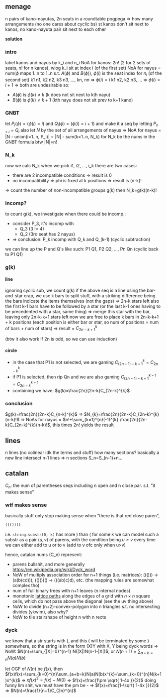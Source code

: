 ## menage
n pairs of kano-nayutas, 2n seats in a roundtable pogpega
=> how many arrangements (no one cares about cyclic bs) st kanos don't sit next to kanos, no kano-nayuta pair sit next to each other

**solution**
### intro
label kanos and nayus by k_i and n_i
NoA for kanos: 2n! (2 for 2 sets of seats, n! for n kanos), wlog k_i sit at index i (of the first set)
NoA for nayus = num($\phi$ maps 1..n to 1..n s.t. $A(\phi)$ and $B(\phi)$), $\phi(i)$ is the seat index for $n_{i}$ (of the second set)
k1 n1, k2 n2, k3 n3, ..., kn, nn => $\phi(i)=i$
k1 n2, k2 n3, ... => $\phi(i)=i+1$
=> both are undesirable so:
- $A(\phi)$ is $\phi(k) \neq k$ (k does not sit next to kth nayu)
- $B(\phi)$ is $\phi(k) \neq k+1$ (kth nayu does not sit prev to k+1 kano)

### GNBT
let $P_{i}(\phi)=(\phi(i)=i)$ and $Q_{i}(\phi)=(\phi(i)=i+1)$
and make it a seq by letting $P_{n+i}=Q_{i}$
also let $N$ by the set of all arrangements of nayus
=> NoA for nayus = |N - union(i=1..n, P_i)| = |N| - sum(k=1..n, N_k) for N_k be the nums in the GNBT formula
btw |N|=n!

### N_k
now we calc N_k
when we pick i1, i2, ..., i_k there are two cases:
- there are 2 incompatible conditions => result is 0
- no incompatibility => phi is fixed at k positions => result is (n-k)!

=> count the number of non-incompatible groups g(k) then N_k=g(k)(n-k)!

### incomp?
to count g(k), we investigate when there could be incomp.:
- consider P_3, it's incomp with
	- Q_3 (3 != 4)
	- Q_2 (3rd seat has 2 nayus)
- => conclusion: P_k incomp with Q_k and Q_(k-1) (cyclic subtraction)

we can line up the P and Q's like such:
P1 Q1, P2 Q2, ..., Pn Qn (cyclic back to P1 Q1)

### g(k)
#### line
ignoring cyclic sub, we count g(k) if the above seq is a line
using the bar-and-star crap, we use k bars to split stuff, with a striking difference being the bars indicate the items themselves (not the gaps) => 2n-k stars left
also the first k-1 bars have to be followed by a star (or the last k-1 ones having to be precedented with a star, same thing) => merge this star with the bar, leaving only 2n-k-k+1 stars left
now we are free to place k bars in 2n-k-k+1 + k positions (each position is either bar or star, so num of positions = num of bars + num of stars) => result = $C_{2n-k+1}^{k}$

(btw it also work if 2n is odd, so we can use induction)

#### circle
- in the case that P1 is not selected, we are gaming $C_{(2n-1)-k+1}^{k}=C_{2n-k}^{k}$
- if P1 is selected, then rip Qn and we are also gaming $C_{(2n-1)-k+1}^{k-1}=C_{2n-k}^{k-1}$
- combining we have: $g(k)=\frac{2n}{2n-k}C_{2n-k}^{k}$

### conclusion
$g(k)=\frac{2n}{2n-k}C_{n-k}^{k}$
=> $N_{k}=\frac{2n}{2n-k}C_{2n-k}^{k}(n-k)!$
=> NoAs for nayus = $n!+\sum_{k=1}^{n}(-1)^{k} \frac{2n}{2n-k}C_{2n-k}^{k}(n-k)!$, this times 2n! yields the result

## lines
n lines (no colinear idk the terms and stuff) how many sections?
basically a new line intersect n-1 lines => n sections
S_n=S_(n-1)+n...

## catalan
$C_{n}$: the num of parentheses seqs including n open and n close par. s.t. "it makes sense"

### wtf makes sense
basically stuff only stop making sense when "there is that red close paren",
```python
((())))
```
i.e. `string.substr(0, k)` has more ) than ( for some k
we can model such a substr as a pair $(u,v)$ of parens, with the condition being $u\geq v$
every time we can either add to u or to v (add to v ofc only when u>v)

hence, catalan nums (C_n) represent:
- parens bullshit, and more generally https://en.wikipedia.org/wiki/Dyck_word
- NoW of multiply association order for n+1 things (i.e. matrices): ((())) -> (a(b(cd))), (()())() -> (((ab)c)d), etc. (the mapping rules are somewhat complex tho)
- num of full binary trees with n+1 leaves (n internal nodes)
- monotonic [lattice paths](https://en.wikipedia.org/wiki/Lattice_path "Lattice path") along the edges of a grid with _n_ × _n_ square cells, which do not pass above the diagonal (see the uv thing above)
- NoW to divide (n+2)-convex-polygon into n triangles s.t. no intersecting divides (ykwim), also why?
- NoW to tile stairshape of height n with n rects

### dyck
we know that a str starts with (, and this ( will be terminated by some ) somewhere, so the string is in the form (X)Y with X, Y being dyck words
=> NoW: $N(n)=\sum_{|X|=0}^{n-1} N(|X|)N(n-1-|X|)$, or $N(n+1)=\sum_{a+b=n}N(a)N(b)$

let OGF of $N(n)$ be $f(x)$, then $f(x)f(x)=\sum_{k=0}^{n}\sum_{a+b=k}N(a)N(b)x^{k}=\sum_{k=0}^{n}N(k+1)x^{k}$
=> $xf(x)^{2}=f(x)-N(0)$
=> $f(x)=\frac{1\pm \sqrt{ 1-4x }}{2}$
doing funny lim shit, we must have the pm be -
=> $f(x)=\frac{1-\sqrt{ 1-4x }}{2}$ => $N(n)=\frac{1}{n+1}C_{2n}^{n}$

